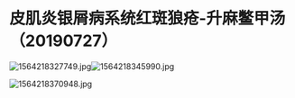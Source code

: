 # 皮肌炎银屑病系统红斑狼疮-升麻鳖甲汤（20190727）

![1564218327749.jpg](https://cdn.nlark.com/yuque/0/2019/jpeg/101800/1564218343350-ca904ff7-2b21-4b50-8710-3410995312ff.jpeg#align=left&display=inline&height=3024&name=1564218327749.jpg&originHeight=3024&originWidth=4032&size=4587257&status=done&width=4032)![1564218345990.jpg](https://cdn.nlark.com/yuque/0/2019/jpeg/101800/1564218359809-a753ab44-d515-47ff-830e-95c4875b8227.jpeg#align=left&display=inline&height=3024&name=1564218345990.jpg&originHeight=3024&originWidth=4032&size=4660692&status=done&width=4032)

![1564218370948.jpg](https://cdn.nlark.com/yuque/0/2019/jpeg/101800/1564218384513-d6d97c19-8764-4787-b183-0a5776e5d32a.jpeg#align=left&display=inline&height=3024&name=1564218370948.jpg&originHeight=3024&originWidth=4032&size=4125492&status=done&width=4032)







